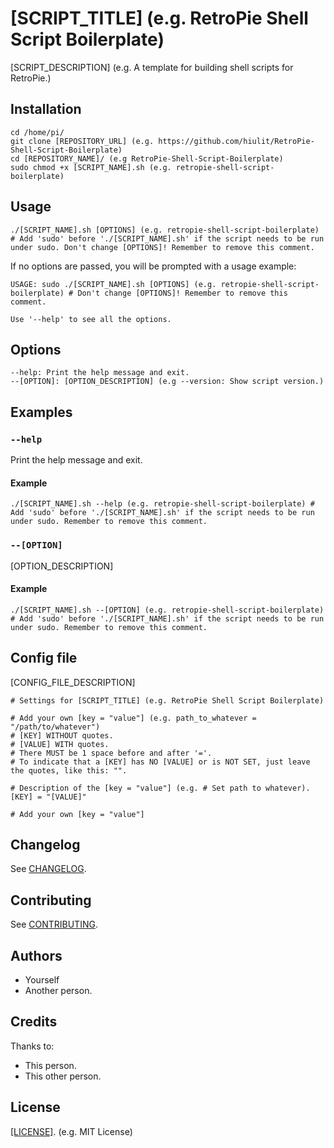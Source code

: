 # [SCRIPT_TITLE] (e.g. RetroPie Shell Script Boilerplate)

[SCRIPT_DESCRIPTION] (e.g. A template for building shell scripts for RetroPie.)

## Installation

```
cd /home/pi/
git clone [REPOSITORY_URL] (e.g. https://github.com/hiulit/RetroPie-Shell-Script-Boilerplate)
cd [REPOSITORY_NAME]/ (e.g RetroPie-Shell-Script-Boilerplate)
sudo chmod +x [SCRIPT_NAME].sh (e.g. retropie-shell-script-boilerplate)
```

## Usage

```
./[SCRIPT_NAME].sh [OPTIONS] (e.g. retropie-shell-script-boilerplate) # Add 'sudo' before './[SCRIPT_NAME].sh' if the script needs to be run under sudo. Don't change [OPTIONS]! Remember to remove this comment.
```
If no options are passed, you will be prompted with a usage example:

```
USAGE: sudo ./[SCRIPT_NAME].sh [OPTIONS] (e.g. retropie-shell-script-boilerplate) # Don't change [OPTIONS]! Remember to remove this comment.

Use '--help' to see all the options.
```

## Options

```
--help: Print the help message and exit.
--[OPTION]: [OPTION_DESCRIPTION] (e.g --version: Show script version.)
```

## Examples

### `--help`

Print the help message and exit.

#### Example

`./[SCRIPT_NAME].sh --help (e.g. retropie-shell-script-boilerplate) # Add 'sudo' before './[SCRIPT_NAME].sh' if the script needs to be run under sudo. Remember to remove this comment.`

### `--[OPTION]`

[OPTION_DESCRIPTION]

#### Example

`./[SCRIPT_NAME].sh --[OPTION] (e.g. retropie-shell-script-boilerplate) # Add 'sudo' before './[SCRIPT_NAME].sh' if the script needs to be run under sudo. Remember to remove this comment.`

## Config file

[CONFIG_FILE_DESCRIPTION]

```
# Settings for [SCRIPT_TITLE] (e.g. RetroPie Shell Script Boilerplate)

# Add your own [key = "value"] (e.g. path_to_whatever = "/path/to/whatever")
# [KEY] WITHOUT quotes.
# [VALUE] WITH quotes.
# There MUST be 1 space before and after '='.
# To indicate that a [KEY] has NO [VALUE] or is NOT SET, just leave the quotes, like this: "".

# Description of the [key = "value"] (e.g. # Set path to whatever).
[KEY] = "[VALUE]"

# Add your own [key = "value"]
```

## Changelog

See [CHANGELOG](/CHANGELOG.md).

## Contributing

See [CONTRIBUTING](/CONTRIBUTING.md).

## Authors

* Yourself
* Another person.

## Credits

Thanks to:

* This person.
* This other person.

## License

[[LICENSE]](/LICENSE). (e.g. MIT License)
